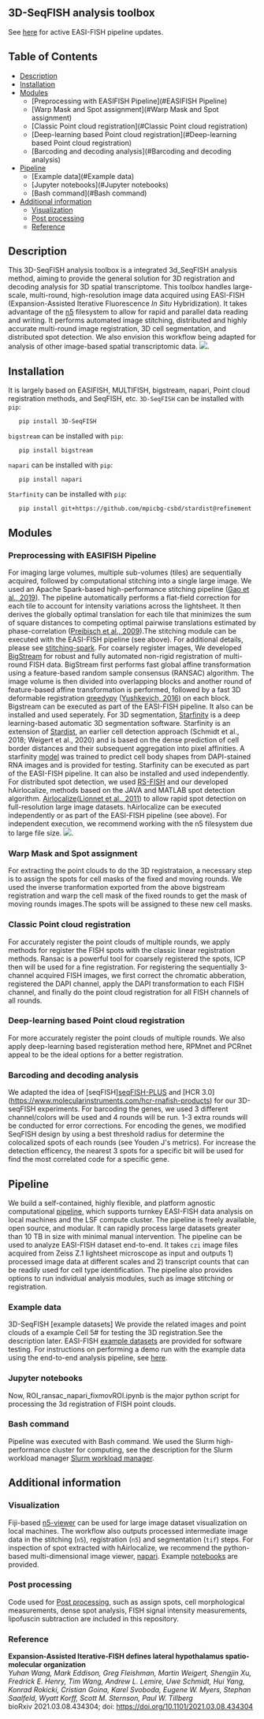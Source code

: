 ## 3D-SeqFISH analysis toolbox

See [here](https://github.com/JaneliaSciComp/multifish) for active EASI-FISH pipeline updates. 

## Table of Contents #
   * [Description](#description)
   * [Installation](#Installation)
   * [Modules](#modules)
      * [Preprocessing with EASIFISH Pipeline](#EASIFISH Pipeline)
      * [Warp Mask and Spot assignment](#Warp Mask and Spot assignment)
      * [Classic Point cloud registration](#Classic Point cloud registration)
      * [Deep-learning based Point cloud registration](#Deep-learning based Point cloud registration)
      * [Barcoding and decoding analysis](#Barcoding and decoding analysis)
   * [Pipeline](#pipeline)
      * [Example data](#Example data)
      * [Jupyter notebooks](#Jupyter notebooks)
      * [Bash command](#Bash command)
   * [Additional information](#additional-information)
      * [Visualization](#visualization)
      * [Post processing](#post-processing)  
      * [Reference](#Reference)

## Description #

This 3D-SeqFISH analysis toolbox is a integrated 3d_SeqFISH analysis method, aiming to provide the general solution for 3D registration and decoding analysis for 3D spatial transcriptome. This toolbox handles large-scale, multi-round, high-resolution image data acquired using EASI-FISH (Expansion-Assisted Iterative Fluorescence *In Situ* Hybridization). It takes advantage of the [n5](https://github.com/saalfeldlab/n5) filesystem to allow for rapid and parallel data reading and writing. It performs automated image stitching, distributed and highly accurate multi-round image registration, 3D cell segmentation, and distributed spot detection. We also envision this workflow being adapted for analysis of other image-based spatial transcriptomic data. 
![](/resources/3DseqFISH_diagram_v1.png). 

## Installation #
It is largely based on EASIFISH, MULTIFISH, bigstream, napari, Point cloud registration methods, and SeqFISH, etc. 
`3D-SeqFISH` can be installed with `pip`:
```
   pip install 3D-SeqFISH
```
`bigstream`  can be installed with  `pip`:
```
   pip install bigstream
```
`napari`  can be installed with  `pip`:
```
   pip install napari
```
`Starfinity`  can be installed with  `pip`:
```
   pip install git+https://github.com/mpicbg-csbd/stardist@refinement
```

## Modules #

### Preprocessing with EASIFISH Pipeline #

For imaging large volumes, multiple sub-volumes (tiles) are sequentially acquired, followed by computational stitching into a single large image. We used an Apache Spark-based high-performance stitching pipeline ([Gao et al., 2019](https://science.sciencemag.org/content/363/6424/eaau8302.long)). The pipeline automatically performs a flat-field correction for each tile to account for intensity variations across the lightsheet. It then derives the globally optimal translation for each tile that minimizes the sum of square distances to competing optimal pairwise translations estimated by phase-correlation ([Preibisch et al., 2009](https://academic.oup.com/bioinformatics/article/25/11/1463/332497)).The stitching module can be executed with the EASI-FISH pipeline (see above). For additional details, please see [stitching-spark](https://github.com/saalfeldlab/stitching-spark).
For coarsely register images, We developed [BigStream](https://github.com/GFleishman/bigstream) for robust and fully automated non-rigid registration of multi-round FISH data. BigStream first performs fast global affine transformation using a feature-based random sample consensus (RANSAC) algorithm. The image volume is then divided into overlapping blocks and another round of feature-based affine transformation is performed, followed by a fast 3D deformable registration [greedypy](https://github.com/GFleishman/greedypy) ([Yushkevich, 2016](https://github.com/pyushkevich/greedy)) on each block. Bigstream can be executed as part of the EASI-FISH pipeline. It also can be installed and used seperately. 
For 3D segmentation, [Starfinity](https://github.com/mpicbg-csbd/stardist/tree/refinement) is a deep learning-based automatic 3D segmentation software. Starfinity is an extension of [Stardist](https://github.com/mpicbg-csbd/stardist), an earlier cell detection approach (Schmidt et al., 2018; Weigert et al., 2020) and is based on the dense prediction of cell border distances and their subsequent aggregation into pixel affinities. A starfinity [model](https://doi.org/10.25378/janelia.13624268) was trained to predict cell body shapes from DAPI-stained RNA images and is provided for testing. Starfinity can be executed as part of the EASI-FISH pipeline. It can also be installed and used independently. 
For distributed spot detection, we used [RS-FISH](https://github.com/PreibischLab/RS-FISH) and our developed hAirlocalize, methods based on the JAVA and MATLAB spot detection algorithm. [Airlocalize](https://github.com/timotheelionnet/AIRLOCALIZE)([Lionnet et al., 2011](https://www.nature.com/articles/nmeth.1551)) to allow rapid spot detection on full-resolution large image datasets. hAirlocalize can be executed independently or as part of the EASI-FISH pipeline (see above). For independent execution, we recommend working with the n5 filesystem due to large file size.
![](/resources/Pipeline.gif). 

### Warp Mask and Spot assignment #
For extracting the point clouds to do the 3D registrataion, a necessary step is to assign the spots for cell masks of the fixed and moving rounds. We used the inverse tranformation exported from the above bigstream registration and warp the cell mask of the fixed rounds to get the mask of moving rounds images.The spots will be assigned to these new cell masks.

### Classic Point cloud registration #
For accurately register the point clouds of multiple rounds, we apply methods for register the FISH spots with the classic linear registration methods. Ransac is a powerful tool for coarsely registered the spots, ICP then will be used for a fine registration.
For registering the sequentially 3-channel acquired FISH images, we first correct the chromatic abberation, registered the DAPI channel, apply the DAPI transformation to each FISH channel, and finally do the point cloud registration for all FISH channels of all rounds.

### Deep-learning based Point cloud registration #
For more accurately register the point clouds of multiple rounds. We also apply deep-learning based registeration method here, RPMnet and PCRnet appeal to be the ideal options for a better registration.

### Barcoding and decoding analysis #
We adapted the idea of [seqFISH][seqFISH-PLUS](https://github.com/CaiGroup/seqFISH-PLUS) and [HCR 3.0] (https://www.molecularinstruments.com/hcr-rnafish-products) for our 3D-seqFISH experiments. For barcoding the genes, we used 3 different channel/colors will be used and 4 rounds will be run. 1-3 extra rounds will be conducted for error corrections.
For encoding the genes, we modified SeqFISH design by using a best threshold radius for determine the colocalized spots of each rounds (see Youden J's metrics). For increase the detection efficency, the nearest 3 spots for a specific bit will be used for find the most correlated code for a specific gene.

## Pipeline #
We build a self-contained, highly flexible, and platform agnostic computational [pipeline](https://github.com/JaneliaSciComp/multifish), which supports turnkey EASI-FISH data analysis on local machines and the LSF compute cluster. The pipeline is freely available, open source, and modular. It can rapidly process large datasets greater than 10 TB in size with minimal manual intervention. The pipeline can be used to analyze EASI-FISH dataset end-to-end. It takes `czi` image files acquired from Zeiss Z.1 lightsheet microscope as input and outputs 1) processed image data at different scales and 2) transcript counts that can be readily used for cell type identification. The pipeline also provides options to run individual analysis modules, such as image stitching or registration. 

### Example data #
3D-SeqFISH [example datasets] We provide the related images and point clouds of a example Cell 5# for testing the 3D registration.See the description later.
EASI-FISH [example datasets](https://doi.org/10.25378/janelia.c.5276708.v1) are provided for software testing. For instructions on performing a demo run with the example data using the end-to-end analysis pipeline, see [here](https://github.com/JaneliaSciComp/multifish). 

### Jupyter notebooks #
Now, ROI_ransac_napari_fixmovROI.ipynb is the major python script for processing the 3d registration of FISH point clouds.

### Bash command #
Pipeline was executed with Bash command.
We used the Slurm high-performance cluster for computing, see the description for the Slurm workload manager [Slurm workload manager](https://slurm.schedmd.com/documentation.html).

## Additional information #

### Visualization #
Fiji-based [n5-viewer](https://github.com/saalfeldlab/n5-viewer) can be used for large image dataset visualization on local machines. The workflow also outputs processed intermediate image data in the stitching (`n5`), registration (`n5`) and segmentation (`tif`) steps. For inspection of spot extracted with hAirlocalize, we recommend the python-based multi-dimensional image viewer, [napari](https://napari.org/). Example [notebooks](https://github.com/multiFISH/EASI-FISH/tree/master/data_visualization) are provided. 

### Post processing #
Code used for [Post processing](https://github.com/multiFISH/EASI-FISH/tree/master/data_processing), such as assign spots, cell morphological measurements, dense spot analysis, FISH signal intensity measurements, lipofuscin subtraction are included in this repository. 

### Reference #

**Expansion-Assisted Iterative-FISH defines lateral hypothalamus spatio-molecular organization** <br/>
*Yuhan Wang, Mark Eddison, Greg Fleishman, Martin Weigert, Shengjin Xu, Fredrick E. Henry, Tim Wang, Andrew L. Lemire, Uwe Schmidt, Hui Yang, Konrad Rokicki, Cristian Goina, Karel Svoboda, Eugene W. Myers, Stephan Saalfeld, Wyatt Korff, Scott M. Sternson, Paul W. Tillberg* <br/>
bioRxiv 2021.03.08.434304; doi: https://doi.org/10.1101/2021.03.08.434304